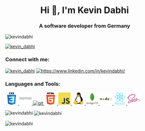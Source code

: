 <h1 align="center">Hi 👋, I'm Kevin Dabhi</h1>
<h3 align="center">A software developer from Germany</h3>
<p align="left"> <img src="https://komarev.com/ghpvc/?username=kevindabhi&label=Profile%20views&color=0e75b6&style=flat" alt="kevindabhi" /> </p>

<p align="left"> <a href="https://twitter.com/kevin_dabhi" target="blank"><img src="https://img.shields.io/twitter/follow/kevin_dabhi?logo=twitter&style=for-the-badge" alt="kevin_dabhi" /></a> </p>

<h3 align="left">Connect with me:</h3>
<p align="left">
<a href="https://twitter.com/kevin_dabhi" target="blank"><img align="center" src="https://raw.githubusercontent.com/rahuldkjain/github-profile-readme-generator/master/src/images/icons/Social/twitter.svg" alt="kevin_dabhi" height="30" width="40" /></a>
<a href="https://linkedin.com/in/https://www.linkedin.com/in/kevindabhi/" target="blank"><img align="center" src="https://raw.githubusercontent.com/rahuldkjain/github-profile-readme-generator/master/src/images/icons/Social/linked-in-alt.svg" alt="https://www.linkedin.com/in/kevindabhi/" height="30" width="40" /></a>
</p>

<h3 align="left">Languages and Tools:</h3>
<p align="left"> <a href="https://www.w3schools.com/css/" target="_blank" rel="noreferrer"> <img src="https://raw.githubusercontent.com/devicons/devicon/master/icons/css3/css3-original-wordmark.svg" alt="css3" width="40" height="40"/> </a> <a href="https://expressjs.com" target="_blank" rel="noreferrer"> <img src="https://raw.githubusercontent.com/devicons/devicon/master/icons/express/express-original-wordmark.svg" alt="express" width="40" height="40"/> </a> <a href="https://git-scm.com/" target="_blank" rel="noreferrer"> <img src="https://www.vectorlogo.zone/logos/git-scm/git-scm-icon.svg" alt="git" width="40" height="40"/> </a> <a href="https://www.w3.org/html/" target="_blank" rel="noreferrer"> <img src="https://raw.githubusercontent.com/devicons/devicon/master/icons/html5/html5-original-wordmark.svg" alt="html5" width="40" height="40"/> </a> <a href="https://developer.mozilla.org/en-US/docs/Web/JavaScript" target="_blank" rel="noreferrer"> <img src="https://raw.githubusercontent.com/devicons/devicon/master/icons/javascript/javascript-original.svg" alt="javascript" width="40" height="40"/> </a> <a href="https://www.linux.org/" target="_blank" rel="noreferrer"> <img src="https://raw.githubusercontent.com/devicons/devicon/master/icons/linux/linux-original.svg" alt="linux" width="40" height="40"/> </a> <a href="https://www.mongodb.com/" target="_blank" rel="noreferrer"> <img src="https://raw.githubusercontent.com/devicons/devicon/master/icons/mongodb/mongodb-original-wordmark.svg" alt="mongodb" width="40" height="40"/> </a> <a href="https://nodejs.org" target="_blank" rel="noreferrer"> <img src="https://raw.githubusercontent.com/devicons/devicon/master/icons/nodejs/nodejs-original-wordmark.svg" alt="nodejs" width="40" height="40"/> </a> <a href="https://reactjs.org/" target="_blank" rel="noreferrer"> <img src="https://raw.githubusercontent.com/devicons/devicon/master/icons/react/react-original-wordmark.svg" alt="react" width="40" height="40"/> </a> <a href="https://sass-lang.com" target="_blank" rel="noreferrer"> <img src="https://raw.githubusercontent.com/devicons/devicon/master/icons/sass/sass-original.svg" alt="sass" width="40" height="40"/> </a> </p>

<p><img align="left" src="https://github-readme-stats.vercel.app/api/top-langs?username=kevindabhi&show_icons=true&locale=en&layout=compact" alt="kevindabhi" /></p>

<p>&nbsp;<img align="center" src="https://github-readme-stats.vercel.app/api?username=kevindabhi&show_icons=true&locale=en" alt="kevindabhi" /></p>

<p><img align="center" src="https://github-readme-streak-stats.herokuapp.com/?user=kevindabhi&" alt="kevindabhi" /></p>


<!---
kevindabhi/kevindabhi is a ✨ special ✨ repository because its `README.md` (this file) appears on your GitHub profile.
You can click the Preview link to take a look at your changes. 
--->
